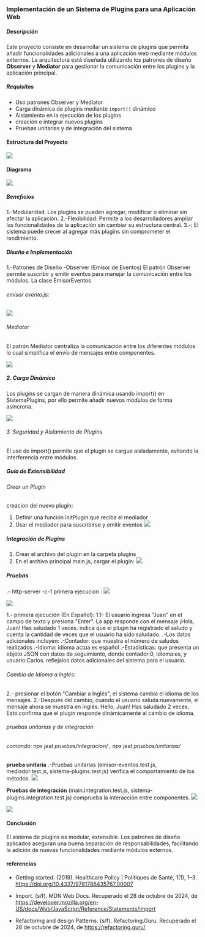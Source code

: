 
### Implementación de un Sistema de Plugins para una Aplicación Web
##### Descripción
Este proyecto consiste en desarrollar un sistema de plugins que permita añadir funcionalidades adicionales a una aplicación web mediante módulos externos. La arquitectura está diseñada utilizando los patrones de diseño **Observer** y **Mediator** para gestionar la comunicación entre los plugins y la aplicación principal. 

##### Requisitos

- Uso patrones  Observer y Mediator
- Carga dinámica de plugins mediante `import()` dinámico
- Aislamiento en la ejecución de los plugins
- creacion e integrar nuevos plugins
- Pruebas unitarias y de integración del sistema

#### Estructura del Proyecto
![](https://lh7-rt.googleusercontent.com/docsz/AD_4nXdz12z0VYfE3KNUqEkXHqoM3RjHEZP8KztsdVIAZuP_mvpS-cq3nh2PEoTZzVy4jp_NSnvCTEpDsGgCj4cHrYpYSSbViYMP-jb-w0UdQKLIo1eq_1OvQtRGgDQy20Z0wa1EKDoUALKSxSGbfRAokXYwuJUD?key=a-9MstdKlZ5cWvVkGRr6lQ)

#### Diagrama
![](https://lh7-rt.googleusercontent.com/docsz/AD_4nXfhFmXatA8yt695ojG4yVkSTlmkx_je-1YogamBB6cK8oX4FCPLzovrdYY7wPPW6gTOtQlz60FYZf_PFqrz2lsFlA0zKjmLtpmOY95UvCWCbTwl2Kzvp01AgiHN1qTDZGpOtr4cVd9zjKSWtgpNcZgbTQbd?key=a-9MstdKlZ5cWvVkGRr6lQ)

##### Beneficios
1.-Modularidad: Los plugins se pueden agregar, modificar o eliminar sin afectar la aplicación.
2.-Flexibilidad: Permite a los desarrolladores ampliar las funcionalidades de la aplicación sin cambiar su estructura central.
3.-: El sistema puede crecer al agregar más plugins sin comprometer el rendimiento.

#####  Diseño e Implementación
1.-Patrones de Diseño
-Observer (Emisor de Eventos)
El patrón Observer permite suscribir y emitir eventos para manejar la comunicación entre los módulos. La clase EmisorEventos

######  emisor evento.js:

![](https://lh7-rt.googleusercontent.com/docsz/AD_4nXfhl0wiAhsRmECIFnWKiAK3j8yEGvEi0Qth8NaEMPusIyRY2qEQvhrHq9MU50wDGtQcwqtmbNETpZV9SiubwPwm42KcN3nm8Z8ICoX-XEGf6Gk8-Mkw_foWsD8a7s2ncxDfnZNcdnZsAkrEVa1vKIyv8hI?key=a-9MstdKlZ5cWvVkGRr6lQ)

###### Mediator

El patrón Mediator centraliza la comunicación entre los diferentes módulos lo cual simplifica  el envío de mensajes entre componentes.

![](https://lh7-rt.googleusercontent.com/docsz/AD_4nXeKDja3axfGv8cwWGb9wa5Z5W-hUi1RQb3NfRgq0CU6CkSljz1GV9Rucp2ZRwZ__kbvDpdSde0Ri0hbmNwtp_mHo34omo8_pREIdoMY5qlweBFC-cvhuNQECAUnjfvlQ2KJOHsbqfpGnTZSLo6eqdmT4QEA?key=a-9MstdKlZ5cWvVkGRr6lQ)

  

##### 2. Carga Dinámica 
Los plugins se cargan de manera dinámica usando import() en SistemaPlugins, por ello permite añadir nuevos módulos de forma asíncrona.

![](https://lh7-rt.googleusercontent.com/docsz/AD_4nXeoUdc5iRIYtFeRSVk0QOhIbV2drIopB5frVOKAmYVVcfNBf4VJEiD6UayM6Wgs1iBpNTxvTimPyvl7RrsJodgzN8P_QibjFCWuiB1BEPDX6ssk6Bix6akrsp8CXsVJ9Rx3EgfrPMzqE5V_SGXqugOskuK0?key=a-9MstdKlZ5cWvVkGRr6lQ)

  
######  3. Seguridad y Aislamiento de Plugins
El uso de import() permite que el plugin se cargue aisladamente, evitando la interferencia entre módulos.

##### Guía de Extensibilidad
###### Crear un Plugin
creacion del nuevo plugin:
1.  Definir una función initPlugin que reciba el mediador
2.  Usar el mediador para suscribirse y emitir eventos
![](https://lh7-rt.googleusercontent.com/docsz/AD_4nXcNPJ6D2WvS5Dxo0dD1KczAOf86Sz8Ju-Ug_fAvWNd0pQnGtr_yuFbfVvsIGuq6eRzcxF06g2WIdmvF7jD4pk1QSTxtSF1FakbbczSf0kD4GsJs4HRnjZzW__SZDogku8PU6j3l1O3WtQF_5JFoA6ZfExWr?key=a-9MstdKlZ5cWvVkGRr6lQ)

  

#####  Integración de Plugins
1.  Crear el archivo del plugin en la carpeta plugins
2.  En el archivo principal main.js, cargar el plugin:
![](https://lh7-rt.googleusercontent.com/docsz/AD_4nXdjjudBO-aAKcKVDx6HVxwOlY0S64m7sNTUPzZiAN_290PFsd8pYFHQm1EWckAt_ObMvSecG7saFCRaJBUJGZl1sLrKXReAL-YeOlUXtiWYC6aOEk_LzIJPkSbeMCxvLhXweRYEVNZQgFKa-VUYnmEvSw6C?key=a-9MstdKlZ5cWvVkGRr6lQ)

  

##### Pruebas
 .- http-server -c-1
primera ejecucion :
![](https://lh7-rt.googleusercontent.com/docsz/AD_4nXcuOkEzHV5CSe3NCuF4r2ymAl6xqtWYy2Z1dYhcpiZE6K2DPF0Gt3olNFmzwTHvkJrB4Jnb5pM1K_531ufPbjknXx7VzOI2vo0t_WV0KlMaDvNhsLiyT2AI7drC9DDEICSM4ywqtdhyOqU4kUv0N5M3J2MP?key=a-9MstdKlZ5cWvVkGRr6lQ)


![](https://lh7-rt.googleusercontent.com/docsz/AD_4nXdJ8qY5_4fyRpbIqgDPY2UspZ0SJBUiOY8WSuOXEia5OwABfP7L2pRlaym4O2TjgSozWqEx_AkPnbGxg8yEPTUo837b8ZxvSSBVWnIlW77-uFC2SdpMVntmjaommEoM5c6SI1_QFGWVtkBCk7ZugkzDToGN?key=a-9MstdKlZ5cWvVkGRr6lQ)

1.- primera ejecución (En Español):
1.1- El usuario ingresa "Juan" en el campo de texto y presiona "Enter".
La app responde con el mensaje ¡Hola, Juan! Has saludado 1 veces. indica que el plugin ha registrado el saludo y cuenta la cantidad de veces que el usuario ha sido saludado.
.-Los datos adicionales incluyen:
.-Contador: que muestra el número de saludos realizados
.-Idioma:  idioma actua es español
.-Estadísticas: que presenta un objeto JSON con datos de seguimiento, donde contador:0, idioma:es, y usuario:Carlos.  reflejalos  datos adicionales del sistema para el usuario.
###### Cambio de Idioma a inglés:
2.- presionar el botón "Cambiar a Inglés", el sistema cambia el idioma de los mensajes.
2.-Después del cambio, cuando el usuario saluda nuevamente, el mensaje ahora se muestra en inglés: Hello, Juan! Has saludado 2 veces. Esto confirma que el plugin responde dinámicamente al cambio de idioma.

###### pruebas unitarias y de integración 
###### comando:  npx jest pruebas/integracion/ , npx jest pruebas/unitarias/
**prueba unitaria**
.-Pruebas unitarias (emisor-eventos.test.js, mediador.test.js, sistema-plugins.test.js)  verifica el comportamiento de los métodos.
![](https://lh7-rt.googleusercontent.com/docsz/AD_4nXd3Xcs1j3zD3ZTQ9iVRs-QK75RRNdGoKFwBEASTyP4rAscKJjMoE8v6AZ6K9WzTrEMyC1SpAvX6dt_a93XBJC4ZTcBQo1y5BpCzd0Jb_iYry6inig0xFxs1BDiScxgiulcoL_h02M-iOmYd5HiO4cAm1_NB?key=a-9MstdKlZ5cWvVkGRr6lQ)

**Pruebas de integración**
(main.integration.test.js, sistema-plugins.integration.test.js) comprueba la interacción entre componentes.
![](https://lh7-rt.googleusercontent.com/docsz/AD_4nXcbfQs62t66BdQNdAVwk5kMWq7Fi5RSZ7sQUT8jRqhuHSfZoYLUrALdB7fkrk_DVFeEO_sjq4RPn4uMtw0JZDr3L5UPqF52evhZwB0YuAB7_EHv--r_aOYWy49IXQX-vF8E4uiDzVbEArnIfgHegmZbSvo?key=a-9MstdKlZ5cWvVkGRr6lQ)

![](https://lh7-rt.googleusercontent.com/docsz/AD_4nXfcosMcKOgk1myuwngULLAMHlp6gT9s2roI-YQ5oFRpbJv5f040ybVLU_mkaJzn6DBySM-yy9flI87InzXoYTxn7gUG9TG9PQ0plvnTwN-oCNzNCkSltJXygweLvg_Iam3NTtaVMumo57vNaBfLBJdTruxg?key=a-9MstdKlZ5cWvVkGRr6lQ)

#### Conclusión

El sistema de plugins es modular, extensible. Los patrones de diseño aplicados aseguran una buena separación de responsabilidades, facilitando la adición de nuevas funcionalidades mediante módulos externos.

#### referencias 
- Getting started. (2019). Healthcare Policy | Politiques de Santé, 1(1), 1–3. https://doi.org/10.4337/9781786435767.00007


- Import. (s/f). MDN Web Docs. Recuperado el 28 de octubre de 2024, de https://developer.mozilla.org/en-US/docs/Web/JavaScript/Reference/Statements/import

- Refactoring and design Patterns. (s/f). Refactoring.Guru. Recuperado el 28 de octubre de 2024, de https://refactoring.guru/



